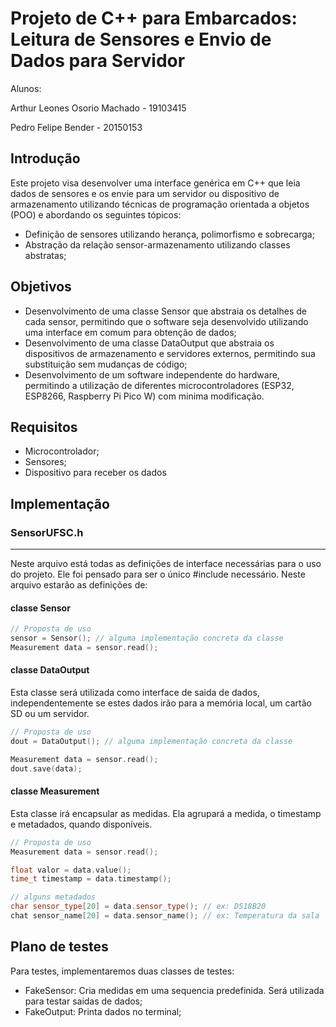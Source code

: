 # Projeto de C++ para Embarcados: Leitura de Sensores e Envio de Dados para Servidor

Alunos:

Arthur Leones Osorio Machado - 19103415

Pedro Felipe Bender - 20150153

## Introdução

Este projeto visa desenvolver uma interface genérica em C++ que leia dados de sensores e os envie para um servidor ou dispositivo de armazenamento utilizando técnicas de programação orientada a objetos (POO) e abordando os seguintes tópicos:

*   Definição de sensores utilizando herança, polimorfismo e sobrecarga;
*   Abstração da relação sensor-armazenamento utilizando classes abstratas;

## Objetivos

*   Desenvolvimento de uma classe Sensor que abstraia os detalhes de cada sensor, permitindo que o software seja desenvolvido utilizando uma interface em comum para obtenção de dados;
*   Desenvolvimento de uma classe DataOutput que abstraia os dispositivos de armazenamento e servidores externos, permitindo sua substituição sem mudanças de código;
*   Desenvolvimento de um software independente do hardware, permitindo a utilização de diferentes microcontroladores (ESP32, ESP8266, Raspberry Pi Pico W) com minima modificação.

## Requisitos

*   Microcontrolador;
*   Sensores;
*   Dispositivo para receber os dados



## Implementação


### SensorUFSC.h
---
Neste arquivo está todas as definições de interface necessárias para o uso do projeto. Ele foi pensado para ser o único #include necessário. Neste arquivo estarão as definições de:


#### classe Sensor
```cpp
// Proposta de uso
sensor = Sensor(); // alguma implementação concreta da classe
Measurement data = sensor.read();
```

#### classe DataOutput
Esta classe será utilizada como interface de saida de dados, independentemente se estes dados irão para a memória local, um cartão SD ou um servidor.

```cpp
// Proposta de uso
dout = DataOutput(); // alguma implementação concreta da classe

Measurement data = sensor.read();
dout.save(data);
```

#### classe Measurement
Esta classe irá encapsular as medidas. Ela agrupará a medida, o timestamp e metadados, quando disponíveis.

```cpp
// Proposta de uso
Measurement data = sensor.read();

float valor = data.value();
time_t timestamp = data.timestamp();

// alguns metadados
char sensor_type[20] = data.sensor_type(); // ex: DS18B20
chat sensor_name[20] = data.sensor_name(); // ex: Temperatura da sala
```




## Plano de testes

Para testes, implementaremos duas classes de testes: 
*   FakeSensor: Cria medidas em uma sequencia predefinida. Será utilizada para testar saidas de dados;
*   FakeOutput: Printa dados no terminal;


